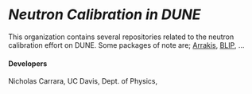 # *Neutron Calibration in DUNE*

This organization contains several repositories related to the neutron calibration effort on DUNE.  Some packages of note are; [Arrakis](), [BLIP](), ...


#### Developers
Nicholas Carrara, UC Davis, Dept. of Physics,

<!--

**Here are some ideas to get you started:**

🙋‍♀️ A short introduction - what is your organization all about?
🌈 Contribution guidelines - how can the community get involved?
👩‍💻 Useful resources - where can the community find your docs? Is there anything else the community should know?
🍿 Fun facts - what does your team eat for breakfast?
🧙 Remember, you can do mighty things with the power of [Markdown](https://docs.github.com/github/writing-on-github/getting-started-with-writing-and-formatting-on-github/basic-writing-and-formatting-syntax)
-->
